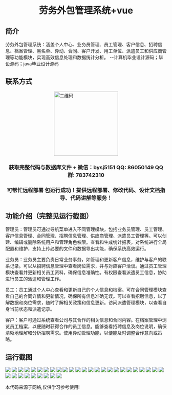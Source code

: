 <p><h1 align="center">劳务外包管理系统+vue</h1></p>

## 简介
劳务外包管理系统：涵盖个人中心、业务员管理、员工管理、客户信息、招聘信息、档案管理、黑名单、异动、合同、客户开发、用工单位、派遣员工和供应商管理等功能模块，实现高效信息处理和数据统计分析。    --计算机毕业设计源码；毕设源码；java毕业设计源码


## 联系方式
<img src="https://bs-1329754181.cos.ap-shanghai.myqcloud.com/wx.jpg" alt="二维码" style="display: block; margin: 0 auto;" width="200px">
<p><h3 align="center">获取完整代码与数据库文件 + 微信：bysj5151 QQ: 86050149 QQ群: 783742310</h3></p>
<p><h3 align="center">可帮忙远程部署 包运行成功！提供远程部署、修改代码、设计文档指导、代码讲解等服务！</h3></p>

## 功能介绍（完整见运行截图）
管理员：管理员可通过导航菜单进入不同管理模块，包括业务员管理、员工管理、客户信息管理、合同管理、招聘信息管理、供应商管理、派遣员工管理等。可以创建、编辑或删除系统用户和管理角色权限。查看和生成统计报表，对系统进行全局配置和维护，支持上传必要的文件和数据导出功能，确保系统高效运行。

业务员：业务员主要负责日常业务事务，如管理和更新客户信息，维护与客户的联系记录。可以从招聘信息管理中查看岗位需求，并与对应客户洽谈。通过员工管理模块查看并更新相关员工资料，确保信息准确性。有权限查看派遣员工信息，协助进行员工的派遣和管理工作。

员工：员工通过个人中心查看和更新自己的个人信息和档案。可在合同管理模块查看自己的合同详情和更新情况，确保所有信息准确无误。可以查看招聘信息，以了解数据和岗位需求，随时了解相关政策和信息更新。访问派遣管理模块，以查看自身当前状态和派遣记录。

客户：客户可通过系统查看公司与其合作的相关信息和合同内容。在档案管理中浏览员工档案，以便随时获得合作的员工信息。能够查看招聘信息及岗位说明，确保清晰地理解和分析招聘需求。使用异动管理功能，以便能及时调整合作意向或策略。


## 运行截图
![](https://bs-1329754181.cos.ap-shanghai.myqcloud.com/ssm/LaborOutsourcingManagementSystem/img/001.jpg)
![](https://bs-1329754181.cos.ap-shanghai.myqcloud.com/ssm/LaborOutsourcingManagementSystem/img/002.jpg)
![](https://bs-1329754181.cos.ap-shanghai.myqcloud.com/ssm/LaborOutsourcingManagementSystem/img/003.jpg)
![](https://bs-1329754181.cos.ap-shanghai.myqcloud.com/ssm/LaborOutsourcingManagementSystem/img/004.jpg)
![](https://bs-1329754181.cos.ap-shanghai.myqcloud.com/ssm/LaborOutsourcingManagementSystem/img/005.jpg)
![](https://bs-1329754181.cos.ap-shanghai.myqcloud.com/ssm/LaborOutsourcingManagementSystem/img/006.jpg)
![](https://bs-1329754181.cos.ap-shanghai.myqcloud.com/ssm/LaborOutsourcingManagementSystem/img/007.jpg)
![](https://bs-1329754181.cos.ap-shanghai.myqcloud.com/ssm/LaborOutsourcingManagementSystem/img/008.jpg)
![](https://bs-1329754181.cos.ap-shanghai.myqcloud.com/ssm/LaborOutsourcingManagementSystem/img/009.jpg)
![](https://bs-1329754181.cos.ap-shanghai.myqcloud.com/ssm/LaborOutsourcingManagementSystem/img/010.jpg)
![](https://bs-1329754181.cos.ap-shanghai.myqcloud.com/ssm/LaborOutsourcingManagementSystem/img/011.jpg)
![](https://bs-1329754181.cos.ap-shanghai.myqcloud.com/ssm/LaborOutsourcingManagementSystem/img/012.jpg)
![](https://bs-1329754181.cos.ap-shanghai.myqcloud.com/ssm/LaborOutsourcingManagementSystem/img/013.jpg)
![](https://bs-1329754181.cos.ap-shanghai.myqcloud.com/ssm/LaborOutsourcingManagementSystem/img/014.jpg)
![](https://bs-1329754181.cos.ap-shanghai.myqcloud.com/ssm/LaborOutsourcingManagementSystem/img/015.jpg)
![](https://bs-1329754181.cos.ap-shanghai.myqcloud.com/ssm/LaborOutsourcingManagementSystem/img/016.jpg)
![](https://bs-1329754181.cos.ap-shanghai.myqcloud.com/ssm/LaborOutsourcingManagementSystem/img/017.jpg)
![](https://bs-1329754181.cos.ap-shanghai.myqcloud.com/ssm/LaborOutsourcingManagementSystem/img/018.jpg)
![](https://bs-1329754181.cos.ap-shanghai.myqcloud.com/ssm/LaborOutsourcingManagementSystem/img/019.jpg)
![](https://bs-1329754181.cos.ap-shanghai.myqcloud.com/ssm/LaborOutsourcingManagementSystem/img/020.jpg)
![](https://bs-1329754181.cos.ap-shanghai.myqcloud.com/ssm/LaborOutsourcingManagementSystem/img/021.jpg)
![](https://bs-1329754181.cos.ap-shanghai.myqcloud.com/ssm/LaborOutsourcingManagementSystem/img/022.jpg)
![](https://bs-1329754181.cos.ap-shanghai.myqcloud.com/ssm/LaborOutsourcingManagementSystem/img/023.jpg)
![](https://bs-1329754181.cos.ap-shanghai.myqcloud.com/ssm/LaborOutsourcingManagementSystem/img/024.jpg)
![](https://bs-1329754181.cos.ap-shanghai.myqcloud.com/ssm/LaborOutsourcingManagementSystem/img/025.jpg)
![](https://bs-1329754181.cos.ap-shanghai.myqcloud.com/ssm/LaborOutsourcingManagementSystem/img/026.jpg)
![](https://bs-1329754181.cos.ap-shanghai.myqcloud.com/ssm/LaborOutsourcingManagementSystem/img/027.jpg)
![](https://bs-1329754181.cos.ap-shanghai.myqcloud.com/ssm/LaborOutsourcingManagementSystem/img/028.jpg)
![](https://bs-1329754181.cos.ap-shanghai.myqcloud.com/ssm/LaborOutsourcingManagementSystem/img/029.jpg)
![](https://bs-1329754181.cos.ap-shanghai.myqcloud.com/ssm/LaborOutsourcingManagementSystem/img/030.jpg)
![](https://bs-1329754181.cos.ap-shanghai.myqcloud.com/ssm/LaborOutsourcingManagementSystem/img/031.jpg)
![](https://bs-1329754181.cos.ap-shanghai.myqcloud.com/ssm/LaborOutsourcingManagementSystem/img/032.jpg)
![](https://bs-1329754181.cos.ap-shanghai.myqcloud.com/ssm/LaborOutsourcingManagementSystem/img/033.jpg)
![](https://bs-1329754181.cos.ap-shanghai.myqcloud.com/ssm/LaborOutsourcingManagementSystem/img/034.jpg)

<p>本代码来源于网络,仅供学习参考使用!</p>

